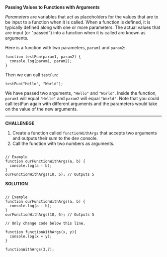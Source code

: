 **Passing Values to Functions with Arguments**

_Parameters_ are variables that act as placeholders for the values that are to be input to a function when it is called. When a function is defined, it is typically defined along with one or more parameters. The actual values that are input (or "passed") into a function when it is called are known as arguments.

Here is a function with two parameters, `param1` and `param2`:

```
function testFun(param1, param2) {
  console.log(param1, param2);
}
```

Then we can call `testFun`:

`testFun("Hello", "World");`


We have passed two arguments, `"Hello"` and `"World"`. Inside the function, `param1` will equal `"Hello"` and `param2` will equal `"World"`. Note that you could call testFun again with different arguments and the parameters would take on the value of the new arguments.



---------------------

**CHALLENEGE**

1. Create a function called `functionWithArgs` that accepts two arguments and outputs their sum to the dev console.
2. Call the function with two numbers as arguments.

```

// Example
function ourFunctionWithArgs(a, b) {
  console.log(a - b);
}
ourFunctionWithArgs(10, 5); // Outputs 5

```

**SOLUTION**

```

// Example
function ourFunctionWithArgs(a, b) {
  console.log(a - b);
}
ourFunctionWithArgs(10, 5); // Outputs 5

// Only change code below this line.

function functionWithArgs(x, y){
  console.log(x + y);
}

functionWithArgs(3,7);
```

